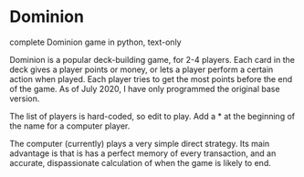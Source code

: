 # Dominion
complete Dominion game in python, text-only

Dominion is a popular deck-building game, for 2-4 players.  Each card in the deck gives a player points or money, or lets a player perform a certain action when played.  Each player tries to get the most points before the end of the game.  As of July 2020, I have only programmed the original base version.

The list of players is hard-coded, so edit to play.  Add a * at the beginning of the name for a computer player.

The computer (currently) plays a very simple direct strategy.  Its main advantage is that is has a perfect memory of every transaction, and an accurate, dispassionate calculation of when the game is likely to end.
